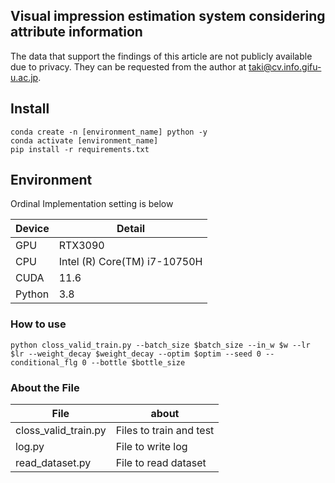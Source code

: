 

## Visual impression estimation system considering attribute information

The data that support the findings of this article are not publicly available due to privacy. They can be requested from the author at taki@cv.info.gifu-u.ac.jp.

## Install
```
conda create -n [environment_name] python -y
conda activate [environment_name]
pip install -r requirements.txt
```

## Environment
Ordinal Implementation setting is below

|  Device |  Detail  |
|  --  |  --  |
|  GPU  |  RTX3090  |
|  CPU  |  Intel (R) Core(TM) i7-10750H  |
|  CUDA  |  11.6  |
|  Python  |  3.8  |

### How to use
```python closs_valid_train.py --batch_size $batch_size --in_w $w --lr $lr --weight_decay $weight_decay --optim $optim --seed 0 --conditional_flg 0 --bottle $bottle_size```

### About the File


| File | about |
| - | - |
| closs_valid_train.py | Files to train and test |
| log.py | File to write log |
| read_dataset.py | File to read dataset |